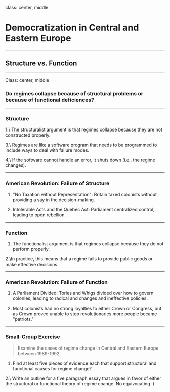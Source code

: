 class: center, middle

# Democratization in Central and Eastern Europe

---

## Structure vs. Function

---

Class: center, middle

### Do regimes collapse because of structural problems or because of functional deficiences?

---

### Structure

1.\ The structuralist argument is that regimes collapse because they are not constructed properly. 

3.\ Regimes are like a software program that needs to be programmed to include ways to deal with failure modes.

4.\ If the software cannot handle an error, it shuts down (i.e., the regime changes).

---

### American Revolution: Failure of Structure

1. "No Taxation without Representation": Britain taxed colonists without providing a say in the decision-making.

2. Intolerable Acts and the Quebec Act: Parliament centralized control, leading to open rebellion.


---

### Function

1. The functionalist argument is that regimes collapse because they do not perform properly. 

2.\In practice, this means that a regime fails to provide public goods or make effective decisions.

---

### American Revolution: Failure of Function

1. A Parliament Divided: Tories and Whigs divided over how to govern colonies, leading to radical and changes and ineffective policies.

2. Most colonists had no strong loyalties to either Crown or Congress, but as Crown proved unable to stop revolutionaries more people became "patriots."

---

### Small-Group Exercise

>Examine the cases of regime change in Central and Eastern Europe between 1989-1992.

1. Find at least five pieces of evidence each that support structural and functional causes for regime change?

2.\ Write an outline for a five paragraph essay that argues in favor of either the structural or
functional theory of regime change. No equivocating :)
